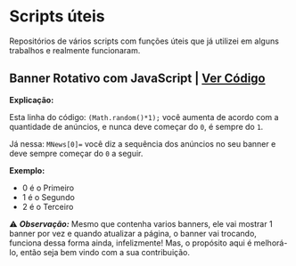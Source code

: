 # Scripts úteis

Repositórios de vários scripts com funções úteis que já utilizei em alguns trabalhos e realmente funcionaram.

## **Banner Rotativo com JavaScript** | [Ver Código](https://doni7brandao.github.io/scripts/banner_rotativo_JavaScript/banners.js)

**Explicação:**

Esta linha do código: `(Math.random()*1);` você aumenta de acordo com a quantidade de anúncios, e nunca deve começar do `0`, é sempre do `1`.

Já nessa: `MNews[0]=` você diz a sequência dos anúncios no seu banner e deve sempre começar do `0` a seguir.

**Exemplo:**
+ 0 é o Primeiro
+ 1 é o Segundo
+ 2 é o Terceiro

:warning: **_Observação:_** Mesmo que contenha varios banners, ele vai mostrar 1 banner por vez e quando atualizar a página, o banner vai trocando, funciona dessa forma ainda, infelizmente! Mas, o propósito aqui é melhorá-lo, então seja bem vindo com a sua contribuição.

